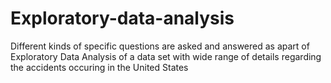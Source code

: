 # Exploratory-data-analysis
Different kinds of specific questions are asked and answered as apart of Exploratory Data Analysis of a data set with wide range of details regarding the accidents occuring in the United States
